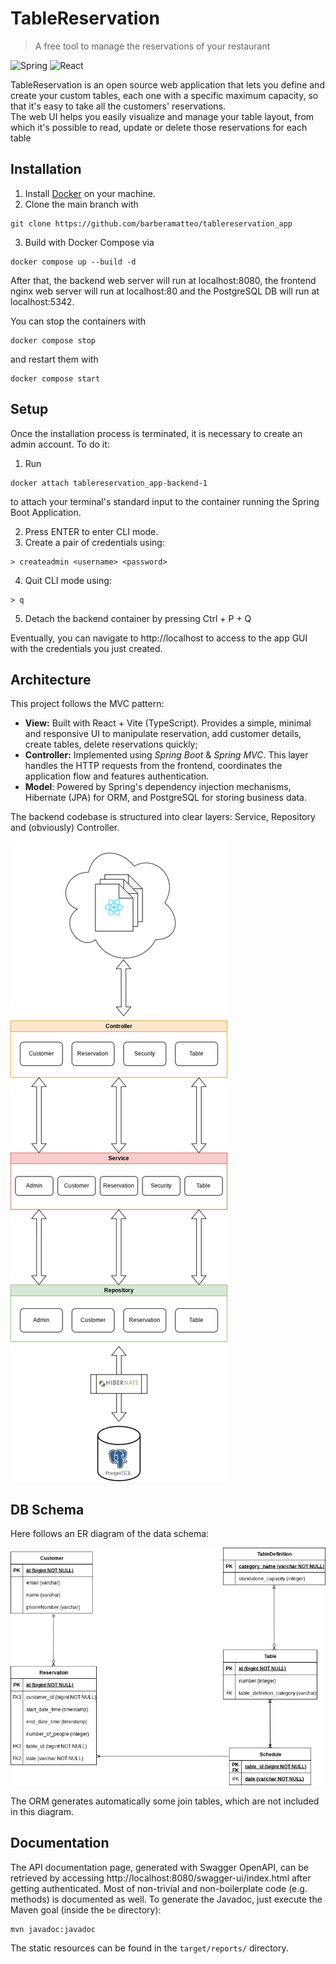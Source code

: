 
# TableReservation
> A free tool to manage the reservations of your restaurant

![Spring](https://img.shields.io/badge/spring-%236DB33F.svg?style=for-the-badge&logo=spring&logoColor=white)
![React](https://img.shields.io/badge/react-%2320232a.svg?style=for-the-badge&logo=react&logoColor=%2361DAFB)

TableReservation is an open source web application that lets you define and create your custom tables, each one with a specific maximum capacity, so that it's easy to take all the customers' reservations.
<br>
The web UI helps you easily visualize and manage your table layout, from which it's possible to read, update or delete those reservations for each table

## Installation

1) Install [Docker](https://www.docker.com/) on your machine.
2) Clone the main branch with
```
git clone https://github.com/barberamatteo/tablereservation_app
```
3) Build with Docker Compose via
```
docker compose up --build -d
```


After that, the backend web server will run at localhost:8080, the frontend nginx web server will run at localhost:80 and the PostgreSQL DB will run at localhost:5342.

You can stop the containers with
```
docker compose stop
```
and restart them with
```
docker compose start
```

## Setup

Once the installation process is terminated, it is necessary to create an admin account.
To do it:
1) Run
```
docker attach tablereservation_app-backend-1
```
to attach your terminal's standard input to the container running the Spring Boot Application.

2) Press ENTER to enter CLI mode.
3) Create a pair of credentials using:
```
> createadmin <username> <password>
```
4) Quit CLI mode using:
```
> q
```

5) Detach the backend container by pressing Ctrl + P + Q

Eventually, you can navigate to http://localhost to access to the app GUI with the credentials you just created.
## Architecture

This project follows the MVC pattern:

- **View:** Built with React + Vite (TypeScript). Provides a simple, minimal and responsive UI to manipulate reservation, add customer details, create tables, delete reservations quickly;
- **Controller:** Implemented using *Spring Boot* & *Spring MVC*. This layer handles the HTTP requests from the frontend, coordinates the application flow and features authentication.
- **Model**: Powered by Spring's dependency injection mechanisms, Hibernate (JPA) for ORM, and PostgreSQL for storing business data.

The backend codebase is structured into clear layers: Service, Repository and (obviously) Controller.

![Architecture](assets/tablereservation_arch.png)

## DB Schema

Here follows an ER diagram of the data schema:

![ER Diagram](assets/tablereservation_er.png)

The ORM generates automatically some join tables, which are not included in this diagram.

## Documentation

The API documentation page, generated with Swagger OpenAPI, can be retrieved by accessing http://localhost:8080/swagger-ui/index.html after getting authenticated.
Most of non-trivial and non-boilerplate code (e.g. methods) is documented as well.
To generate the Javadoc, just execute the Maven goal (inside the ```be``` directory):
 ```
 mvn javadoc:javadoc
 ```
The static resources can be found in the ```target/reports/``` directory.
